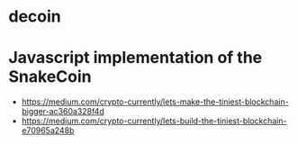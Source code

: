 # decoin
# Javascript implementation of the SnakeCoin
* https://medium.com/crypto-currently/lets-make-the-tiniest-blockchain-bigger-ac360a328f4d
* https://medium.com/crypto-currently/lets-build-the-tiniest-blockchain-e70965a248b
